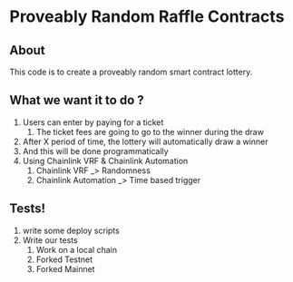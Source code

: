 # Proveably Random Raffle Contracts

## About

This code is to create a proveably random smart contract lottery.

## What we want it to do ?

1. Users can enter by paying for a ticket
   1. The ticket fees are going to go to the winner during the draw
2.  After X period of time, the lottery will automatically draw a winner
   1. And this will be done programmatically
3. Using Chainlink VRF & Chainlink Automation
   1. Chainlink VRF _> Randomness
   2. Chainlink Automation _> Time based trigger

## Tests!

1. write some deploy scripts
2. Write our tests
   1. Work on a local chain
   2. Forked Testnet
   3. Forked Mainnet